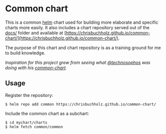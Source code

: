 # Common chart

This is a common [helm] chart used for building more elaborate and specific charts more easily.
It also includes a chart repository served out of the [docs/] folder and available at
[https://chrisbuchholz.github.io/common-chart/](https://chrisbuchholz.github.io/common-chart/).

[helm]: https://helm.sh
[docs/]: https://github.com/ChrisBuchholz/common-chart/tree/master/docs

The purpose of this chart and chart repository is as a training ground for me to build knowledge.

_Inspiration for this project grew from seeing what [@technosophos] was doing with his [common-chart]._

[@technosophos]: https://github.com/technosophos
[common-chart]: https://github.com/technosophos/common-chart

## Usage

Register the repository:

```
$ helm repo add common https://chrisbuchholz.github.io/common-chart/
```

Include the common chart as a subchart:

```console
$ cd mychart/charts
$ helm fetch common/common
```
